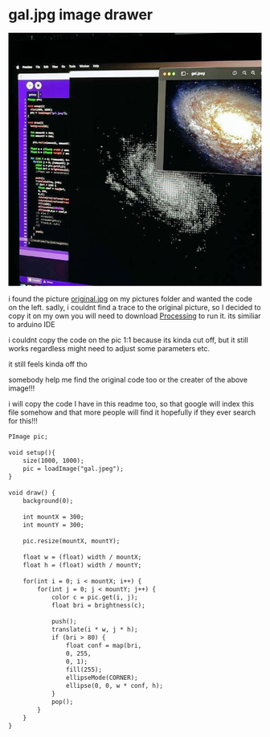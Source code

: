 # gal.jpg image drawer

![oriiginal image](original.jpeg)

i found the picture [original.jpg](https://raw.githubusercontent.com/yungztr/gal.jpg/main/original.jpeg) on my pictures folder and wanted the code on the left.
sadly, i couldnt find a trace to the original picture, so I decided to copy it on my own
you will need to download [Processing](https://processing.org/) to run it. its similiar to arduino IDE

i couldnt copy the code on the pic 1:1 because its kinda cut off, but it still works regardless
might need to adjust some parameters etc.

it still feels kinda off tho

somebody help me find the original code too or the creater of the above image!!!

i will copy the code I have in this readme too, so that google will index this file somehow and that more people will find it hopefully if they ever search for this!!!

```
PImage pic;

void setup(){
    size(1000, 1000);
    pic = loadImage("gal.jpeg");
}

void draw() {
    background(0);

    int mountX = 300;
    int mountY = 300;

    pic.resize(mountX, mountY);

    float w = (float) width / mountX;
    float h = (float) width / mountY;

    for(int i = 0; i < mountX; i++) {
        for(int j = 0; j < mountY; j++) {
            color c = pic.get(i, j);
            float bri = brightness(c);

            push();
            translate(i * w, j * h);
            if (bri > 80) {
                float conf = map(bri,
                0, 255,
                0, 1);
                fill(255);
                ellipseMode(CORNER);
                ellipse(0, 0, w * conf, h);
            }
            pop();
        }
    }
}
```
